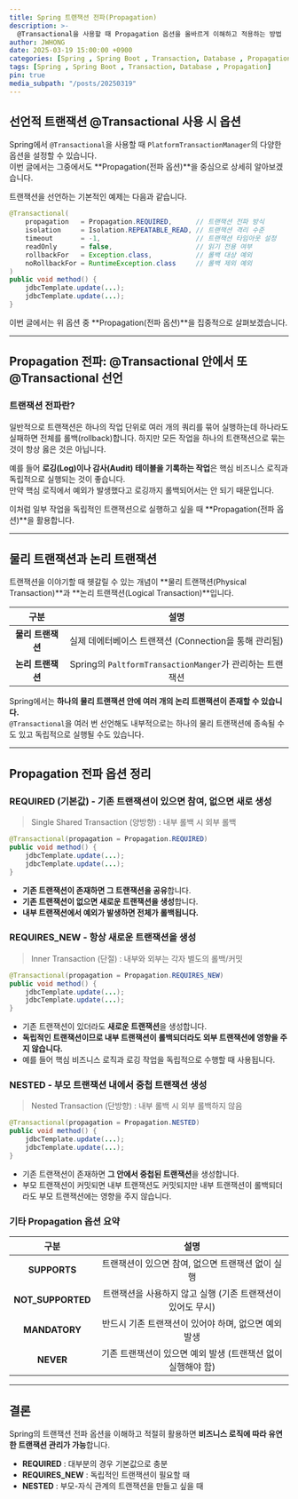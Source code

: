 ```yaml
---
title: Spring 트랜잭션 전파(Propagation)
description: >-
  @Transactional을 사용할 때 Propagation 옵션을 올바르게 이해하고 적용하는 방법
author: JWHONG
date: 2025-03-19 15:00:00 +0900
categories: [Spring , Spring Boot , Transaction, Database , Propagation]
tags: [Spring , Spring Boot , Transaction, Database , Propagation]
pin: true
media_subpath: "/posts/20250319"
---
```


## 선언적 트랜잭션 @Transactional 사용 시 옵션

Spring에서 `@Transactional`을 사용할 때 `PlatformTransactionManager`의 다양한 옵션을 설정할 수 있습니다.  
이번 글에서는 그중에서도 **Propagation(전파 옵션)**을 중심으로 상세히 알아보겠습니다.

트랜잭션을 선언하는 기본적인 예제는 다음과 같습니다.

```java
@Transactional(
    propagation   = Propagation.REQUIRED,      // 트랜잭션 전파 방식
    isolation     = Isolation.REPEATABLE_READ, // 트랜잭션 격리 수준
    timeout       = -1,                        // 트랜잭션 타임아웃 설정
    readOnly      = false,                     // 읽기 전용 여부
    rollbackFor   = Exception.class,           // 롤백 대상 예외
    noRollbackFor = RuntimeException.class     // 롤백 제외 예외
)
public void method() {
    jdbcTemplate.update(...);
    jdbcTemplate.update(...);
}
```

이번 글에서는 위 옵션 중 **Propagation(전파 옵션)**을 집중적으로 살펴보겠습니다.

---

## Propagation 전파: @Transactional 안에서 또 @Transactional 선언

### 트랜잭션 전파란?

일반적으로 트랜잭션은 하나의 작업 단위로 여러 개의 쿼리를 묶어 실행하는데 하나라도 실패하면 전체를 롤백(rollback)합니다. 하지만 모든 작업을 하나의 트랜잭션으로 묶는 것이 항상 옳은 것은 아닙니다.

예를 들어 **로깅(Log)이나 감사(Audit) 테이블을 기록하는 작업**은 핵심 비즈니스 로직과 독립적으로 실행되는 것이 좋습니다.  
만약 핵심 로직에서 예외가 발생했다고 로깅까지 롤백되어서는 안 되기 때문입니다.

이처럼 일부 작업을 독립적인 트랜잭션으로 실행하고 싶을 때 **Propagation(전파 옵션)**을 활용합니다.

---

## 물리 트랜잭션과 논리 트랜잭션

트랜잭션을 이야기할 때 헷갈릴 수 있는 개념이 **물리 트랜잭션(Physical Transaction)**과 **논리 트랜잭션(Logical Transaction)**입니다.

|**구분**|**설명**|
|:---:|:---:|
|**물리 트랜잭션**|실제 데에터베이스 트랜잭션 (Connection을 통해 관리됨)|
|**논리 트랜잭션**|Spring의 `PaltformTransactionManger`가 관리하는 트랜잭션|

Spring에서는 **하나의 물리 트랜잭션 안에 여러 개의 논리 트랜잭션이 존재할 수 있습니다.**  
`@Transactional`을 여러 번 선언해도 내부적으로는 하나의 물리 트랜잭션에 종속될 수도 있고 독립적으로 실행될 수도 있습니다.

---

## Propagation 전파 옵션 정리

### REQUIRED (기본값) - 기존 트랜잭션이 있으면 참여, 없으면 새로 생성
> Single Shared Transaction (양방향) : 내부 롤백 시 외부 롤백

```java
@Transactional(propagation = Propagation.REQUIRED)
public void method() {
    jdbcTemplate.update(...);
    jdbcTemplate.update(...);
}
```
- **기존 트랜잭션이 존재하면 그 트랜잭션을 공유**합니다.
- **기존 트랜잭션이 없으면 새로운 트랜잭션을 생성**합니다.
- **내부 트랜잭션에서 예외가 발생하면 전체가 롤백됩니다.**

### REQUIRES_NEW - 항상 새로운 트랜잭션을 생성
> Inner Transaction (단절) : 내부와 외부는 각자 별도의 롤백/커밋

```java
@Transactional(propagation = Propagation.REQUIRES_NEW)
public void method() {
    jdbcTemplate.update(...);
    jdbcTemplate.update(...);
}
```

- 기존 트랜잭션이 있더라도 **새로운 트랜잭션**을 생성합니다.
- **독립적인 트랜잭션이므로 내부 트랜잭션이 롤백되더라도 외부 트랜잭션에 영향을 주지 않습니다.**
- 예를 들어 핵심 비즈니스 로직과 로깅 작업을 독립적으로 수행할 때 사용됩니다.

### NESTED - 부모 트랜잭션 내에서 중첩 트랜잭션 생성
> Nested Transaction (단방향) : 내부 롤백 시 외부 롤백하지 않음

```java
@Transactional(propagation = Propagation.NESTED)
public void method() {
    jdbcTemplate.update(...);
    jdbcTemplate.update(...);
}
```

- 기존 트랜잭션이 존재하면 **그 안에서 중첩된 트랜잭션**을 생성합니다.
- 부모 트랜잭션이 커밋되면 내부 트랜잭션도 커밋되지만 내부 트랜잭션이 롤백되더라도 부모 트랜잭션에는 영향을 주지 않습니다.


### 기타 Propagation 옵션 요약 

|**구분**|**설명**|
|:---:|:---:|
|**SUPPORTS**|트랜잭션이 있으면 참여, 없으면 트랜잭션 없이 실행|
|**NOT_SUPPORTED**|트랜잭션을 사용하지 않고 실행 (기존 트랜잭션이 있어도 무시)|
|**MANDATORY**|반드시 기존 트랜잭션이 있어야 하며, 없으면 예외 발생|
|**NEVER**|기존 트랜잭션이 있으면 예외 발생 (트랜잭션 없이 실행해야 함)|

---

## 결론

Spring의 트랜잭션 전파 옵션을 이해하고 적절히 활용하면 **비즈니스 로직에 따라 유연한 트랜잭션 관리가 가능**합니다.

- **REQUIRED** : 대부분의 경우 기본값으로 충분
- **REQUIRES_NEW** : 독립적인 트랜잭션이 필요할 때
- **NESTED** : 부모-자식 관계의 트랜잭션을 만들고 싶을 때